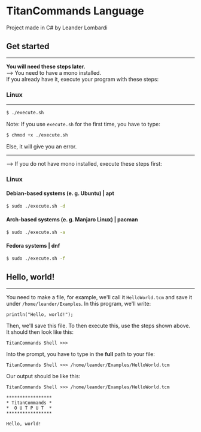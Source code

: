 # TitanCommands Language
Project made in C# by Leander Lombardi

## Get started
---
**You will need these steps later.**\
--> You need to have a mono installed.\
If you already have it, execute your program with these steps:
### Linux
---
```bash
$ ./execute.sh
```
Note: If you use `execute.sh` for the first time, you have to type:
```bash
$ chmod +x ./execute.sh
```
Else, it will give you an error.

---
--> If you do not have mono installed, execute these steps first:
### Linux
#### Debian-based systems (e. g. Ubuntu) | apt
```bash
$ sudo ./execute.sh -d
```
#### Arch-based systems (e. g. Manjaro Linux) | pacman
```bash
$ sudo ./execute.sh -a
```
#### Fedora systems | dnf
```bash
$ sudo ./execute.sh -f
```
## Hello, world!
---
You need to make a file, for example, we'll call it `HelloWorld.tcm` and save it under `/home/leander/Examples`.
In this program, we'll write:
```
println("Hello, world!");
```
Then, we'll save this file. To then execute this, use the steps shown above. It should then look like this:
```
TitanCommands Shell >>> 
```
Into the prompt, you have to type in the **full** path to your file:
```
TitanCommands Shell >>> /home/leander/Examples/HelloWorld.tcm
```
Our output should be like this:
```
TitanCommands Shell >>> /home/leander/Examples/HelloWorld.tcm

*****************
* TitanCommands *
*  O U T P U T  *
*****************

Hello, world!
```
